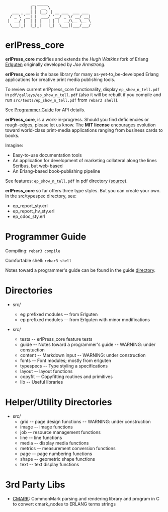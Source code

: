 ```
            _ _____
           | |  __ \
   ___ _ __| | |__) | __ ___  ___ ___
  / _ \ '__| |  ___/ '__/ _ \/ __/ __|
 |  __/ |  | | |   | | |  __/\__ \__ \
  \___|_|  |_|_|   |_|  \___||___/___/
```

# erlPress_core

**erlPress_core** modifies and extends the _Hugh Watkins_ fork of Erlang 
[Erlguten](https://github.com/hwatkins/erlguten) originally developed by
_Joe Armstrong_.

**erlPress_core** is the base library for many as-yet-to_be-developed Erlang 
applications for creative print media publishing tools.

To review current erlPpress_core functionality, display `ep_show_n_tell.pdf` in 
`pdf/galleys/ep_show_n_tell.pdf` (also it will be rebuilt if you compile and run 
`src/tests/ep_show_n_tell.pdf` from `rebar3 shell`).

See [Programmer Guide](src/guide/programmer_guide.txt) for API details.

**erlPress_core**, is a work-in-progress. Should you find deficiencies or 
rough-edges, please let us know. The **MIT license** encourages evolution toward 
world-class print-media applications ranging from business cards to books.

Imagine:

* Easy-to-use documentation tools
* An application for development of marketing collateral along the lines Scribus, but web-based
* An Erlang-based book-publishing pipeline

See features: `ep_show_n_tell.pdf` in pdf directory ([source](src/tests/ep_show_n_tell.erl)).

**erlPress_core** so far offers three type styles. But you can create your own. 
In the src/typespec directory, see:

* ep_report_sty.erl
* ep_report_hv_sty.erl
* ep_cdoc_sty.erl


# Programmer Guide

Compiling: `rebar3 compile`

Comfortable shell: `rebar3 shell`

Notes toward a programmer's guide can be found in the guide 
[directory](src/guide/programmer_guide.txt).


# Directories

* src/
  * eg prefixed modules -- from Erlguten
  * ep prefixed modules -- from Erlguten with minor modifications 

* src/
  * tests     -- erlPress_core feature tests
  * guide     -- Notes toward a programmer's guide -- WARNING: under constuction
  * content   -- Markdown input -- WARNING: under construction
  * fonts     -- Font modules; mostly from erlguten
  * typespecs -- Type styling a specifications
  * layout    -- layout functions
  * copyfit   -- Copyfitting routines and primitives
  * lib       -- Useful libraries

# Helper/Utility Directories

* src/
  * grid       -- page design functions -- WARNING: under construction
  * image      -- image functions
  * job        -- resource management functions
  * line       -- line functions
  * media      -- display media functions
  * metrics    -- measurement conversion functions 
  * page       -- page numbering functions
  * shape      -- geometric shape functions
  * text       -- text display functions

# 3rd Party Libs

* [CMARK](https://github.com/skaee/cmark): CommonMark parsing and rendering 
library and program in C to convert cmark_nodes to ERLANG terms strings
